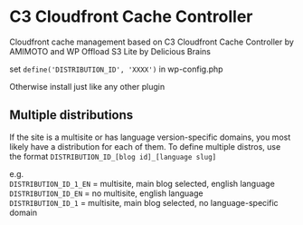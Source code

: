 # C3 Cloudfront Cache Controller

Cloudfront cache management based on C3 Cloudfront Cache Controller by AMIMOTO and WP Offload S3 Lite by Delicious Brains

set `define('DISTRIBUTION_ID', 'XXXX')` in wp-config.php

Otherwise install just like any other plugin

## Multiple distributions

If the site is a multisite or has language version-specific domains, you most likely have a distribution for each of them. To define multiple distros, use the format `DISTRIBUTION_ID_[blog id]_[language slug]`

e.g.  
`DISTRIBUTION_ID_1_EN` = multisite, main blog selected, english language  
`DISTRIBUTION_ID_EN` = no multisite, english language  
`DISTRIBUTION_ID_1` = multisite, main blog selected, no language-specific domain
